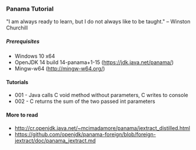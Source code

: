 ### Panama Tutorial

"I am always ready to learn, but I do not always like to be taught." – Winston Churchill

##### Prerequisites

* Windows 10 x64 
* OpenJDK 14 build 14-panama+1-15 (https://jdk.java.net/panama/)
* Mingw-w64 (http://mingw-w64.org/)

#### Tutorials

* 001 - Java calls C void method without parameters, C writes to console
* 002 - C returns the sum of the two passed int parameters

#### More to read

* http://cr.openjdk.java.net/~mcimadamore/panama/jextract_distilled.html
* https://github.com/openjdk/panama-foreign/blob/foreign-jextract/doc/panama_jextract.md

